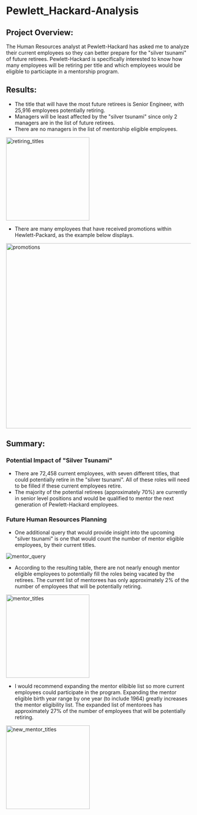 # Pewlett_Hackard-Analysis

## Project Overview: 
The Human Resources analyst at Pewlett-Hackard has asked me to analyze their current employees so they can better prepare for the "silver tsunami" of future retirees.  Pewlett-Hackard is specifically interested to know how many employees will be retiring per title and which employees would be eligible to particiapte in a mentorship program.  

## Results: 

* The title that will have the most future retirees is Senior Engineer, with 25,916 employees potentially retiring.  
* Managers will be least affected by the "silver tsunami" since only 2 managers are in the list of future retirees.
* There are no managers in the list of mentorship eligible employees.

<img width="227" alt="retiring_titles" src="https://user-images.githubusercontent.com/115426070/205513081-621a2119-16ad-41d3-8234-4359c35a140b.png">

* There are many employees that have received promotions within Hewlett-Packard, as the example below displays.   

<img width="505" alt="promotions" src="https://user-images.githubusercontent.com/115426070/205513093-5bc3e078-87b9-44bc-8f7b-d12f625f2f86.png">

## Summary: 
### Potential Impact of "Silver Tsunami"

* There are 72,458 current employees, with seven different titles, that could potentially retire in the "silver tsunami".  All of these roles will need to be filled if these current employees retire.  
* The majority of the potential retirees (approximately 70%) are currently in senior level positions and would be qualified to mentor the next generation of Pewlett-Hackard employees.

### Future Human Resources Planning  

* One additional query that would provide insight into the upcoming "silver tsunami" is one that would count the number of mentor eligible employees, by their current titles. 
 
![mentor_query](https://user-images.githubusercontent.com/115426070/205513410-5db47f42-6003-438a-b454-999c3c5a6108.png)

* According to the resulting table, there are not nearly enough mentor eligible employees to potentially fill the roles being vacated by the retirees.  The current list of mentorees has only approximately 2% of the number of employees that will be potentially retiring. 

<img width="227" alt="mentor_titles" src="https://user-images.githubusercontent.com/115426070/205513112-9dc4c4f4-9b8a-4bbd-8e57-c25bb0438751.png">

* I would recommend expanding the mentor elibible list so more current employees could participate in the program. Expanding the mentor eligible birth year range by one year (to include 1964) greatly increases the mentor eligibility list.  The expanded list of mentorees has approximately 27% of the number of employees that will be potentially retiring. 

<img width="228" alt="new_mentor_titles" src="https://user-images.githubusercontent.com/115426070/205513123-b47999ac-8426-4daf-8abe-9cc8842c3c74.png">



